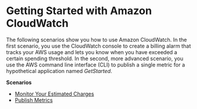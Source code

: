 # Getting Started with Amazon CloudWatch<a name="GettingStarted"></a>

The following scenarios show you how to use Amazon CloudWatch\. In the first scenario, you use the CloudWatch console to create a billing alarm that tracks your AWS usage and lets you know when you have exceeded a certain spending threshold\. In the second, more advanced scenario, you use the AWS command line interface \(CLI\) to publish a single metric for a hypothetical application named *GetStarted*\.

**Scenarios**
+ [Monitor Your Estimated Charges](gs_monitor_estimated_charges_with_cloudwatch.md)
+ [Publish Metrics](PublishMetrics.md)